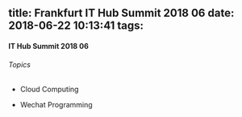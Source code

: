 title: Frankfurt IT Hub Summit 2018 06
date: 2018-06-22 10:13:41
tags:
---
#### IT Hub Summit 2018 06

###### Topics

- Cloud Computing 

- Wechat Programming 


